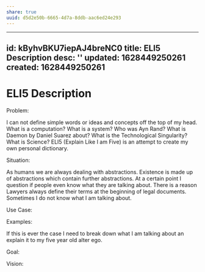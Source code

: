 ```yaml
---
share: true
uuid: d5d2e50b-6665-4d7a-8ddb-aac6ed24e293
---
```

---
id: kByhvBKU7iepAJ4breNC0
title: ELI5 Description
desc: ''
updated: 1628449250261
created: 1628449250261
---
# ELI5 Description
Problem:

I can not define simple words or ideas and concepts off the top of my head. What is a computation? What is a system? Who was Ayn Rand? What is Daemon by Daniel Suarez about? What is the Technological Singularity? What is Science? ELI5 (Explain Like I am Five) is an attempt to create my own personal dictionary.

Situation:

As humans we are always dealing with abstractions. Existence is made up of abstractions which contain further abstractions. At a certain point I question if people even know what they are talking about. There is a reason Lawyers always define their terms at the beginning of legal documents. Sometimes I do not know what I am talking about.

Use Case:

Examples:

If this is ever the case I need to break down what I am talking about an explain it to my five year old alter ego.

Goal: 

Vision:
